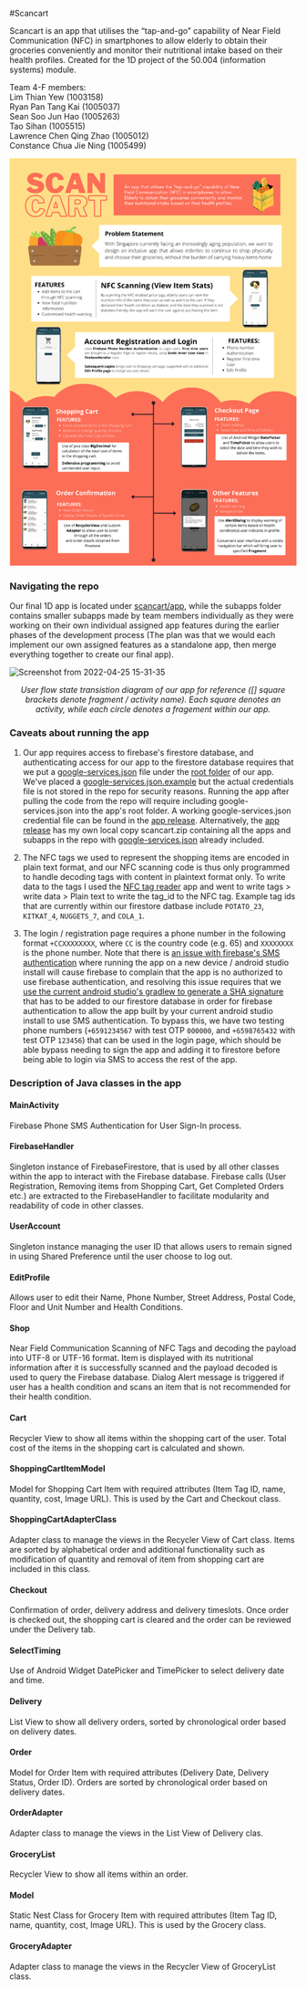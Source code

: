 #Scancart

Scancart is an app that utilises the “tap-and-go” capability of Near Field Communication (NFC) in smartphones to allow elderly to obtain their groceries conveniently and monitor their nutritional intake based on their health profiles. Created for the 1D project of the 50.004 (information systems) module.

Team 4-F members:  
Lim Thian Yew (1003158)  
Ryan Pan Tang Kai (1005037)  
Sean Soo Jun Hao (1005263)  
Tao Sihan (1005515)  
Lawrence Chen Qing Zhao (1005012)  
Constance Chua Jie Ning (1005499)

![poster](https://github.com/milselarch/scancart/blob/master/poster.png)

### Navigating the repo
Our final 1D app is located under [scancart/app](https://github.com/milselarch/scancart/tree/master/scancart/app), while the subapps folder contains smaller subapps made by team members individually as they were working on their own individual assigned app features during the earlier phases of the development process (The plan was that we would each implement our own assigned features as a standalone app, then merge everything together to create our final app).  

![Screenshot from 2022-04-25 15-31-35](https://user-images.githubusercontent.com/11241733/165041246-263843ec-978f-45fa-9c42-066dab4ef882.png)
<em><p align="center">
User flow state transistion diagram of our app for reference ([] square brackets denote fragment / activity name). Each square denotes an activity, while each circle denotes a fragement within our app.
</p></em>

### Caveats about running the app
1. Our app requires access to firebase's firestore database, and authenticating access for our app to the firestore database requires that we put a [google-services.json](https://github.com/milselarch/scancart/releases/download/v1.0.0/google-services.json) file under the [root folder](https://github.com/milselarch/scancart/tree/master/scancart/app) of our app. We've placed a [google-services.json.example](https://github.com/milselarch/scancart/blob/master/scancart/app/google-services.json.example) but the actual credentials file is not stored in the repo for security reasons. Running the app after pulling the code from the repo will require including google-services.json into the app's root folder. A working google-services.json credential file can be found in the [app release](https://github.com/milselarch/scancart/releases/tag/v1.0.0). Alternatively, the [app release](https://github.com/milselarch/scancart/releases/tag/v1.0.0) has my own local copy scancart.zip containing all the apps and subapps in the repo with [google-services.json](https://github.com/milselarch/scancart/releases/download/v1.0.0/google-services.json) already included.  

2. The NFC tags we used to represent the shopping items are encoded in plain text format, and our NFC scanning code is thus only programmed to handle decoding tags with content in plaintext format only. To write data to the tags I used the [NFC tag reader](https://play.google.com/store/apps/details?id=com.gonext.nfcreader&hl=en_SG&gl=US) app and went to write tags > write data > Plain text to write the tag_id to the NFC tag. Example tag ids that are currently within our firestore datbase include `POTATO_23`, `KITKAT_4`, `NUGGETS_7`, and `COLA_1`.  

3. The login / registration page requires a phone number in the following format `+CCXXXXXXXX`, where `CC` is the country code (e.g. 65) and `XXXXXXXX` is the phone number. Note that there is [an issue with firebase's SMS authentication](https://stackoverflow.com/questions/46751766/this-app-is-not-authorized-to-use-firebase-authentication-please-verify-that-the) where running the app on a new device / android studio install will cause firebase to complain that the app is no authorized to use firebase authentication, and resolving this issue requires that we [use the current android studio's gradlew to generate a SHA signature](https://stackoverflow.com/a/62362112) that has to be added to our firestore database in order for firebase authentication to allow the app built by your current android studio install to use SMS authentication. To bypass this, we have two testing phone numbers (`+6591234567` with test OTP `000000`, and `+6598765432` with test OTP `123456`) that can be used in the login page, which should be able bypass needing to sign the app and adding it to firestore before being able to login via SMS to access the rest of the app.

### Description of Java classes in the app

#### MainActivity
Firebase Phone SMS Authentication for User Sign-In process.

#### FirebaseHandler
Singleton instance of FirebaseFirestore, that is used by all other classes within the app to interact with the Firebase database. Firebase calls (User Registration, Removing items from Shopping Cart, Get Completed Orders etc.) are extracted to the FirebaseHandler to facilitate modularity and readability of code in other classes.

#### UserAccount
Singleton instance managing the user ID that allows users to remain signed in using Shared Preference until the user choose to log out.

#### EditProfile
Allows user to edit their Name, Phone Number, Street Address, Postal Code, Floor and Unit Number and Health Conditions.

#### Shop
Near Field Communication Scanning of NFC Tags and decoding the payload into UTF-8 or UTF-16 format. Item is displayed with its nutritional information after it is successfully scanned and the payload decoded is used to query the Firebase database. Dialog Alert message is triggered if user has a health condition and scans an item that is not recommended for their health condition.

#### Cart
Recycler View to show all items within the shopping cart of the user. Total cost of the items in the shopping cart is calculated and shown.

#### ShoppingCartItemModel
Model for Shopping Cart Item with required attributes (Item Tag ID, name, quantity, cost, Image URL). This is used by the Cart and Checkout class.

#### ShoppingCartAdapterClass
Adapter class to manage the views in the Recycler View of Cart class. Items are sorted by alphabetical order and additional functionality such as modification of quantity and removal of item from shopping cart are included in this class.

#### Checkout
Confirmation of order, delivery address and delivery timeslots. Once order is checked out, the shopping cart is cleared and the order can be reviewed under the Delivery tab.

#### SelectTiming
Use of Android Widget DatePicker and TimePicker to select delivery date and time.

#### Delivery
List View to show all delivery orders, sorted by chronological order based on delivery dates.

#### Order
Model for Order Item with required attributes (Delivery Date, Delivery Status, Order ID). Orders are sorted by chronological order based on delivery dates.

#### OrderAdapter
Adapter class to manage the views in the List View of Delivery clas.

#### GroceryList
Recycler View to show all items within an order.

#### Model
Static Nest Class for Grocery Item with required attributes (Item Tag ID, name, quantity, cost, Image URL). This is used by the Grocery class.

#### GroceryAdapter
Adapter class to manage the views in the Recycler View of GroceryList class.

